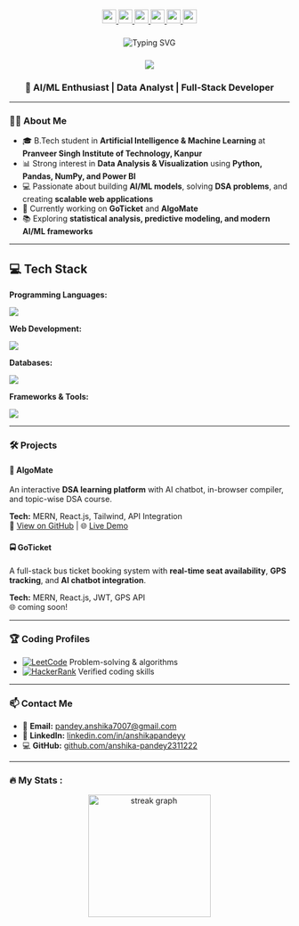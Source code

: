 

###
<div align="center">
  <a href="https://anshika-pandey2311222.github.io/my-portfolio/" target="_blank">
    <img src="https://img.shields.io/badge/🌐%20Live%20Portfolio-blue?style=for-the-badge" height="25" alt="portfolio logo" />
  </a>
  <a href="https://www.linkedin.com/in/anshikapandeyy/" target="_blank">
    <img src="https://img.shields.io/static/v1?message=LinkedIn&logo=linkedin&label=&color=0077B5&logoColor=white&labelColor=&style=for-the-badge" height="25" />
  </a>
  <a href="mailto:pandey.anshika7007@gmail.com" target="_blank">
    <img src="https://img.shields.io/static/v1?message=Gmail&logo=gmail&label=&color=D14836&logoColor=white&labelColor=&style=for-the-badge" height="25" />
  </a>
  <a href="https://github.com/anshika-pandey2311222" target="_blank">
    <img src="https://img.shields.io/static/v1?message=GitHub&logo=github&label=&color=181717&logoColor=white&labelColor=&style=for-the-badge" height="25" />
  </a>
  <a href="https://leetcode.com/u/anshika_pandey0710/" target="_blank">
    <img src="https://img.shields.io/static/v1?message=LeetCode&logo=leetcode&label=&color=FFA116&logoColor=white&labelColor=&style=for-the-badge" height="25" />
  </a>
  <a href="https://www.hackerrank.com/profile/2k23_psitaiml234" target="_blank">
    <img src="https://img.shields.io/static/v1?message=HackerRank&logo=hackerrank&label=&color=2EC866&logoColor=white&labelColor=&style=for-the-badge" height="25" />
  </a>
</div>

###
<p align="center">
  <img src="https://readme-typing-svg.herokuapp.com?font=Special+Elite&size=40&duration=3000&pause=500&color=FF5733&center=true&vCenter=true&width=700&height=100&lines=Welcome+to+my+Portfolio;Hi,+I'm+Anshika+Pandey" alt="Typing SVG" />
</p>

###

<div align="center">
  <img src="https://visitor-badge.laobi.icu/badge?page_id=anshika-pandey2311222.anshika-pandey2311222&"  />
</div>

###

<h3 align="center">🚀 AI/ML Enthusiast | Data Analyst | Full-Stack Developer</h3>

---

### 👩‍💻 About Me  
 
- 🎓 B.Tech student in **Artificial Intelligence & Machine Learning** at **Pranveer Singh Institute of Technology, Kanpur**  
- 📊 Strong interest in **Data Analysis & Visualization** using **Python, Pandas, NumPy, and Power BI**  
- 💻 Passionate about building **AI/ML models**, solving **DSA problems**, and creating **scalable web applications**  
- 🔭 Currently working on **GoTicket** and **AlgoMate**  
- 📚 Exploring **statistical analysis, predictive modeling, and modern AI/ML frameworks**  

---


## 💻 Tech Stack

**Programming Languages:**

<p>
<img src="https://skillicons.dev/icons?i=python,java" />
</p>

**Web Development:**

<p>
<img src="https://skillicons.dev/icons?i=html,css,js,react,nodejs" />
</p>

**Databases:**

<p>
<img src="https://skillicons.dev/icons?i=mysql,mongodb" />
</p>

**Frameworks & Tools:**

<p>
<img src="https://skillicons.dev/icons?i=express,bootstrap,tailwind,git,github,docker,firebase,vscode,powerbi" />
</p>

---

### 🛠 Projects  

#### 📘 AlgoMate  
An interactive **DSA learning platform** with AI chatbot, in-browser compiler, and topic-wise DSA course.  

**Tech:** MERN, React.js, Tailwind, API Integration  
🔗 [View on GitHub](https://github.com/anshika-pandey2311222/AlgoMate) | 🌐 [Live Demo](https://algomate-production.up.railway.app/)  

#### 🚍 GoTicket  
A full-stack bus ticket booking system with **real-time seat availability**, **GPS tracking**, and **AI chatbot integration**.  

**Tech:** MERN, React.js, JWT, GPS API  
🌐 coming soon!

---

### 🏆 Coding Profiles  

* [![LeetCode](https://img.shields.io/badge/LeetCode-FFA116?style=flat\&logo=leetcode\&logoColor=white)](https://leetcode.com/u/anshika_pandey0710/)  Problem-solving & algorithms
* [![HackerRank](https://img.shields.io/badge/HackerRank-2EC866?style=flat\&logo=hackerrank\&logoColor=white)](https://www.hackerrank.com/profile/2k23_psitaiml234)  Verified coding skills
---

### 📫 Contact Me  

- 📧 **Email:** [pandey.anshika7007@gmail.com](mailto:pandey.anshika7007@gmail.com)  
- 💼 **LinkedIn:** [linkedin.com/in/anshikapandeyy](https://www.linkedin.com/in/anshikapandeyy/)  
- 💻 **GitHub:** [github.com/anshika-pandey2311222](https://github.com/anshika-pandey2311222)  



---

<h3 align="left">🔥   My Stats :</h3>

<div align="center">
  <img src="https://streak-stats.demolab.com?user=anshika-pandey2311222&locale=en&mode=daily&theme=dark&hide_border=false&border_radius=5" height="220" alt="streak graph" />
</div>


